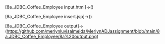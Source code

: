 [8a_JDBC_Coffee_Employee input.html]->()

[8a_JDBC_Coffee_Employee insert.jsp]->()

[8a_JDBC_Coffee_Employee output]->(https://github.com/merlynluvisalmeida/MerlynADJassignment/blob/main/8a.JDBC_Coffee_Employee/8a%20output.png)

